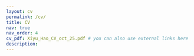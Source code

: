 ```yaml
---
layout: cv
permalink: /cv/
title: CV
nav: true
nav_order: 4
cv_pdf: Xiyu_Hao_CV_oct_25.pdf # you can also use external links here
description:
---
```

